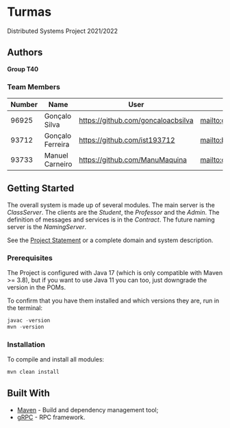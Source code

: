 # Turmas

Distributed Systems Project 2021/2022

## Authors

**Group T40**

### Team Members


| Number | Name             | User                             | Email                               |
|---|------------------|----------------------------------|-------------------------------------|
| 96925 | Gonçalo Silva    | <https://github.com/goncaloacbsilva>   | <mailto:goncalo.c.brito.da.silva@tecnico.ulisboa.pt>   |
| 93712 | Gonçalo Ferreira | <https://github.com/ist193712>     | <mailto:bob@tecnico.ulisboa.pt>     |
| 93733 | Manuel Carneiro  | <https://github.com/ManuMaquina> | <mailto:charlie@tecnico.ulisboa.pt> |

## Getting Started

The overall system is made up of several modules. The main server is the _ClassServer_. The clients are the _Student_,
the _Professor_ and the _Admin_. The definition of messages and services is in the _Contract_. The future naming server
is the _NamingServer_.

See the [Project Statement](https://github.com/tecnico-distsys/Turmas) or a complete domain and system description.

### Prerequisites

The Project is configured with Java 17 (which is only compatible with Maven >= 3.8), but if you want to use Java 11 you
can too, just downgrade the version in the POMs.

To confirm that you have them installed and which versions they are, run in the terminal:

```s
javac -version
mvn -version
```

### Installation

To compile and install all modules:

```s
mvn clean install
```

## Built With

* [Maven](https://maven.apache.org/) - Build and dependency management tool;
* [gRPC](https://grpc.io/) - RPC framework.
